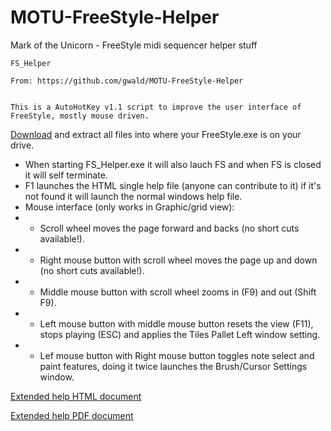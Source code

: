 # MOTU-FreeStyle-Helper
Mark of the Unicorn - FreeStyle midi sequencer helper stuff

	FS_Helper
 
	From: https://github.com/gwald/MOTU-FreeStyle-Helper

 
	This is a AutoHotKey v1.1 script to improve the user interface of FreeStyle, mostly mouse driven.
 
 [Download](https://github.com/gwald/MOTU-FreeStyle-Helper/archive/refs/heads/main.zip) and extract all files into where your FreeStyle.exe is on your drive.

 
 * When starting FS_Helper.exe it will also lauch FS and when FS is closed it will self terminate.
 * F1 launches the HTML single help file (anyone can contribute to it) if it's not found it will launch the normal windows help file.
 * Mouse interface (only works in Graphic/grid view):
 *  *  Scroll wheel moves the page forward and backs (no short cuts available!).
 *  *  Right mouse button with scroll wheel moves the page up and down (no short cuts available!).
 *  *  Middle mouse button with scroll wheel zooms in (F9) and out (Shift F9).
 *  *  Left mouse button with middle mouse button resets the view (F11), stops playing (ESC) and applies the Tiles Pallet Left window setting.
 *  *  Lef mouse button with Right mouse button toggles note select and paint features, doing it twice launches the Brush/Cursor Settings window.


 
[Extended help HTML document](https://htmlpreview.github.io/?https://github.com/gwald/MOTU-FreeStyle-Helper/blob/main/FreeStyleHelp/index.html)

[Extended help PDF document](https://github.com/gwald/MOTU-FreeStyle-Helper/blob/main/FreeStyleHelp/FreeStyle_extended_help.pdf)
